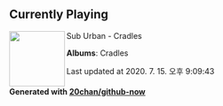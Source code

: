 ## Currently Playing

<img align="left" width="100" src="https://lh3.googleusercontent.com/7kF0IlqnI1lAElVUx4ULfon091DmlTE8qNCU6WH01hvrLWXY4zTDJ1LOttfs8mficB74ifppjS9Xonc">

Sub Urban - Cradles

**Albums**: Cradles

Last updated at 2020. 7. 15. 오후 9:09:43

#### Generated with [20chan/github-now](https://github.com/20chan/github-now)


<!--
**20chan/20chan** is a ✨ _special_ ✨ repository because its `README.md` (this file) appears on your GitHub profile.

Here are some ideas to get you started:

- 🔭 I’m currently working on ...
- 🌱 I’m currently learning ...
- 👯 I’m looking to collaborate on ...
- 🤔 I’m looking for help with ...
- 💬 Ask me about ...
- 📫 How to reach me: ...
- 😄 Pronouns: ...
- ⚡ Fun fact: ...
-->
